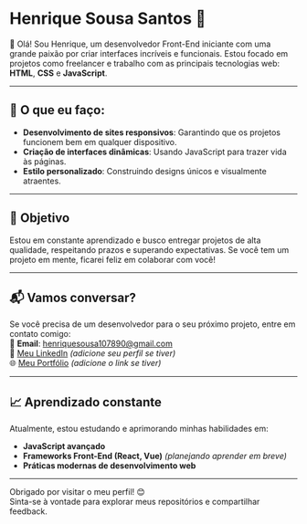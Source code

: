 # Henrique Sousa Santos 🌟  
👋 Olá! Sou Henrique, um desenvolvedor Front-End iniciante com uma grande paixão por criar interfaces incríveis e funcionais. Estou focado em projetos como freelancer e trabalho com as principais tecnologias web: **HTML**, **CSS** e **JavaScript**.

---

## 🚀 O que eu faço:
- **Desenvolvimento de sites responsivos**: Garantindo que os projetos funcionem bem em qualquer dispositivo.
- **Criação de interfaces dinâmicas**: Usando JavaScript para trazer vida às páginas.
- **Estilo personalizado**: Construindo designs únicos e visualmente atraentes.

---

## 🎯 Objetivo
Estou em constante aprendizado e busco entregar projetos de alta qualidade, respeitando prazos e superando expectativas. Se você tem um projeto em mente, ficarei feliz em colaborar com você!


---

## 📬 Vamos conversar?
Se você precisa de um desenvolvedor para o seu próximo projeto, entre em contato comigo:  
📧 **Email**: [henriquesousa107890@gmail.com](mailto:henriquesousa107890@gmail.com)  
💼 [Meu LinkedIn](#) *(adicione seu perfil se tiver)*  
🌐 [Meu Portfólio](#) *(adicione o link se tiver)*

---

## 📈 Aprendizado constante
Atualmente, estou estudando e aprimorando minhas habilidades em:  
- **JavaScript avançado**  
- **Frameworks Front-End (React, Vue)** *(planejando aprender em breve)*  
- **Práticas modernas de desenvolvimento web**

---

Obrigado por visitar o meu perfil! 😊  
Sinta-se à vontade para explorar meus repositórios e compartilhar feedback.  
